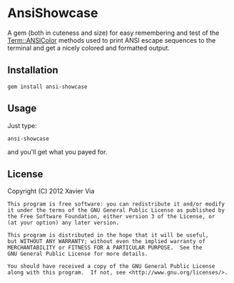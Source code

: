 AnsiShowcase
============

A gem (both in cuteness and size) for easy remembering and test of the [Term::ANSIColor][term-ansicolor] methods used to print ANSI escape sequences to the terminal and get a nicely colored and formatted output.

[term-ansicolor]: http://github.com/flori/term-ansicolor

Installation
------------

    gem install ansi-showcase

Usage
-----

Just type:

    ansi-showcase

and you'll get what you payed for.

License
--------

Copyright (C) 2012 Xavier Via

    This program is free software: you can redistribute it and/or modify
    it under the terms of the GNU General Public License as published by
    the Free Software Foundation, either version 3 of the License, or
    (at your option) any later version.

    This program is distributed in the hope that it will be useful,
    but WITHOUT ANY WARRANTY; without even the implied warranty of
    MERCHANTABILITY or FITNESS FOR A PARTICULAR PURPOSE.  See the
    GNU General Public License for more details.

    You should have received a copy of the GNU General Public License
    along with this program.  If not, see <http://www.gnu.org/licenses/>.
